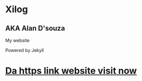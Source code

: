 # Xilog
## AKA Alan D'souza

My website

Powered by Jekyll

# [Da https link website visit now](https://xilog.xyz)
